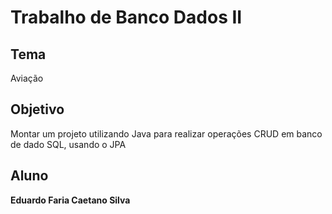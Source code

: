 # Trabalho de Banco Dados II

## Tema 

  Aviação

## Objetivo

  Montar um projeto utilizando Java para realizar operações CRUD em banco de dado SQL, usando o JPA
  
## Aluno

  **Eduardo Faria Caetano Silva**
